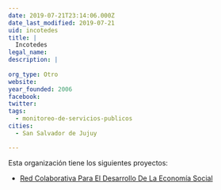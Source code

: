 ```yaml
---
date: 2019-07-21T23:14:06.000Z
date_last_modified: 2019-07-21
uid: incotedes
title: |
  Incotedes
legal_name: 
description: |
  
org_type: Otro
website: 
year_founded: 2006
facebook: 
twitter: 
tags:
  - monitoreo-de-servicios-publicos
cities: 
  - San Salvador de Jujuy

---
```


Esta organización tiene los siguientes proyectos:

- [Red Colaborativa Para El Desarrollo De La Economía Social](/proyectos/red-colaborativa-para-el-desarrollo-de-la-economia-social)
